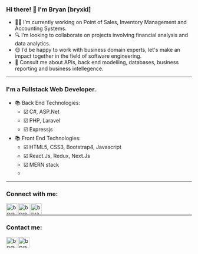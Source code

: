 ### Hi there! 👋 I'm Bryan [bryxki]

- 👨‍💻 I’m currently working on Point of Sales, Inventory Management and Accounting Systems.
- 🔍 I’m looking to collaborate on projects involving financial analysis and data analytics.
- 😍 I’d be happy to work with business domain experts, let's make an impact together in the field of software engineering.
- 💬 Consult me about APIs, back end modelling, databases, business reporting and business intellegence.

---

### I'm a Fullstack Web Developer.

- 📚 Back End Technologies:
    - ☑️ C#, ASP.Net
    - ☑️ PHP, Laravel
    - ☑️ Expressjs
- 📚 Front End Technologies:
    - ☑️ HTML5, CSS3, Bootstrap4, Javascript
    - ☑️ React.Js, Redux, Next.Js
    - ☑️ MERN stack
    - 

---

### Connect with me: 

[<img align="left" alt="bryan facebook" width="30px" src="https://img.icons8.com/fluent/50/000000/facebook-new.png"/>](https://www.facebook.com/bryxki/)
[<img align="left" alt="bryan linkedin" width="30px" src="https://img.icons8.com/color/50/000000/linkedin.png"/>](https://www.linkedin.com/in/bryan-babon-31813190/)
[<img align="left" alt="bryan instagram" width="30px" src="https://img.icons8.com/fluent/50/000000/instagram-new.png"/>](https://www.instagram.com/bryxki/)

<br>

---

### Contact me:
[<img align="left" alt="bryan gmail" width="30px" src="https://img.icons8.com/color/48/000000/gmail--v2.png"/>](mailto:brianzkee870@gmail.com)
[<img align="left" alt="bryan messenger" width="30px" src="https://img.icons8.com/fluent/50/000000/facebook-messenger--v2.png"/>](https://www.messenger.com/t/1705179259767645)

<br />
